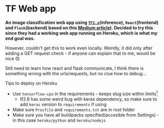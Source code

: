 # TF Web app 

**An image classification web app using [`TF2.x`](https://www.tensorflow.org/)(inference), `React`(frontend) and `Flask`(backend) based on this [Medium article](https://medium.com/sopra-steria-norge/build-a-simple-image-classification-app-using-react-keras-and-flask-7b9075e3b6f5)). Decided to try this since they had a working web app running on Heroku, which is what my end goal was.**



However, couldn't get this to work even locally. Weirdly, it did only after adding a GET request check - if anyone can explain that to me, would be nice :sweat:



Still need to learn how react and flask communicate, I think there is something wrong with the urls/requests, but no clue how to debug...

Tips to deploy on Heroku
- Use `tensorflow-cpu` in the requirements - keeps slug size within limits[<sup>1</sup>][1]
  - tf2.6 has some weird bug with keras dependency, so make sure to add `keras` version to `requirements` if using
- Make sure `Procfile` and `requirements.txt` are in root folder
- Make sure you have all buildpacks specified(accesible from Settings) - in this case `heroku/python` and `heroku/nodejs`

[1]: https://stackoverflow.com/questions/61062303/deploy-python-app-to-heroku-slug-size-too-large